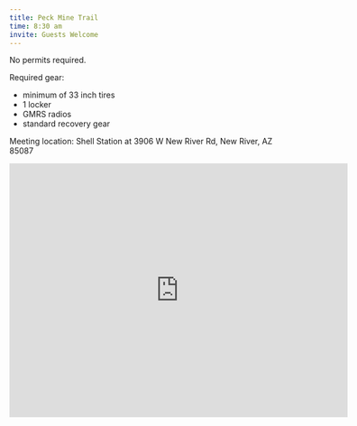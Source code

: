 ```yaml
---
title: Peck Mine Trail
time: 8:30 am
invite: Guests Welcome
---
```


No permits required.

Required gear:

- minimum of 33 inch tires
- 1 locker
- GMRS radios
- standard recovery gear

Meeting location: Shell Station at 3906 W New River Rd, New River, AZ 85087

<iframe src="https://www.google.com/maps/embed?pb=!1m18!1m12!1m3!1d29731.67520855255!2d-112.15066216778618!3d33.91568248441288!2m3!1f0!2f0!3f0!3m2!1i1024!2i768!4f13.1!3m3!1m2!1s0x872c9e9e0e6876a1%3A0xb65225503411f1d4!2sShell!5e0!3m2!1sen!2sus!4v1735856156240!5m2!1sen!2sus" width="600" height="450" style="border:0;" allowfullscreen="" loading="lazy" referrerpolicy="no-referrer-when-downgrade"></iframe>

